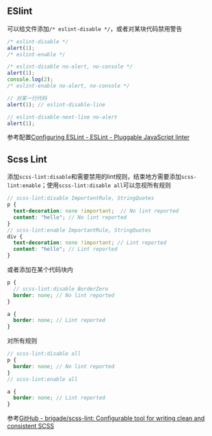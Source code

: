## ESlint
可以给文件添加`/* eslint-disable */`，或者对某块代码禁用警告
```javascript
/* eslint-disable */
alert(1);
/* eslint-enable */

/* eslint-disable no-alert, no-console */
alert(1);
console.log(2);
/* eslint-enable no-alert, no-console */

// 对某一行代码
alert(1); // eslint-disable-line

// eslint-disable-next-line no-alert
alert(1);
```
参考配置[Configuring ESLint - ESLint - Pluggable JavaScript linter](https://eslint.org/docs/user-guide/configuring#disabling-rules-with-inline-comments)

## Scss Lint
添加`scss-lint:disable`和需要禁用的lint规则，结束地方需要添加`scss-lint:enable`；使用`scss-lint:disable all`可以忽视所有规则
```scss
// scss-lint:disable ImportantRule, StringQuotes
p {
  text-decoration: none !important;  // No lint reported
  content: "hello"; // No lint reported
}
// scss-lint:enable ImportantRule, StringQuotes
div {
  text-decoration: none !important; // Lint reported
  content: "hello"; // Lint reported
}
```
或者添加在某个代码块内
```scss
p {
  // scss-lint:disable BorderZero
  border: none; // No lint reported
}

a {
  border: none; // Lint reported
}
```
对所有规则
```scss
// scss-lint:disable all
p {
  border: none; // No lint reported
}
// scss-lint:enable all

a {
  border: none; // Lint reported
}
```
参考[GitHub - brigade/scss-lint: Configurable tool for writing clean and consistent SCSS](https://github.com/brigade/scss-lint/#disabling-linters-via-source)
